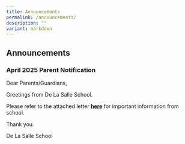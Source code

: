 ```yaml
---
title: Announcements
permalink: /announcements/
description: ""
variant: markdown
---
```

## Announcements


### April 2025 Parent Notification 

Dear Parents/Guardians,
  
Greetings from De La Salle School. 

Please refer to the attached letter [**here**](/files/2025/3_April_2025_PN.pdf) for important information from school.&nbsp;

Thank you.
  
De La Salle School